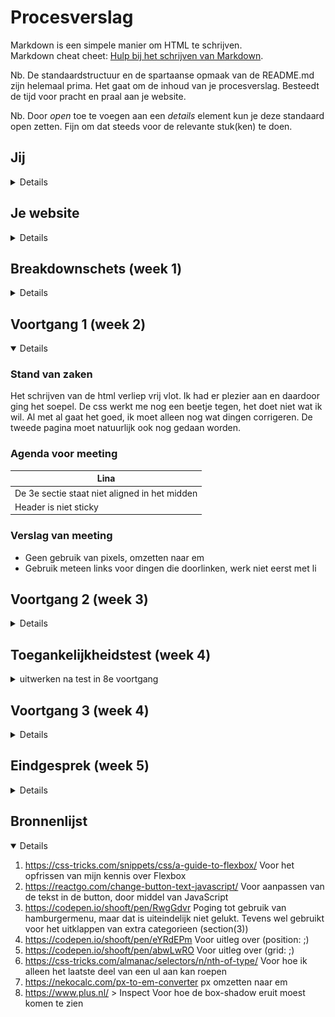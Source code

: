 # Procesverslag
Markdown is een simpele manier om HTML te schrijven.  
Markdown cheat cheet: [Hulp bij het schrijven van Markdown](https://github.com/adam-p/markdown-here/wiki/Markdown-Cheatsheet).

Nb. De standaardstructuur en de spartaanse opmaak van de README.md zijn helemaal prima. Het gaat om de inhoud van je procesverslag. Besteedt de tijd voor pracht en praal aan je website.

Nb. Door *open* toe te voegen aan een *details* element kun je deze standaard open zetten. Fijn om dat steeds voor de relevante stuk(ken) te doen.





## Jij

<details>

### Auteur:
Lina Parren

#### Je startniveau:
Blauw

#### Je focus:
Responsive
 
</details>





## Je website

<details>

### Je opdracht:
PLUS Supermarkt: https://www.plus.nl

#### Screenshot van de eerste pagina (small screen): 
Home page
<img src="images/pagina1.png" width="375px" alt="home">

#### Screenshot van de tweede pagina (small screen):
Snoep, koek, chips, zoutjes, noten
<img src="images/pagina2.png" width="375px" alt="Snoep, koek, chips, zoutjes, noten">
 
</details>



## Breakdownschets (week 1)

<details>

### de hele pagina: 
<img src="images/deels_af.png" width="375px" alt="breakdown van de hele pagina">

### dynamisch deel (bijv menu): 
<img src="images/breakdown1.png" width="375px" alt="breakdown van een dynamisch deel">

### wellicht nog een dynamisch deel (bijv filter): 
<img src="images/breakdown2.png" width="375px" alt="breakdown van nog een dynamisch deel">

</details>





## Voortgang 1 (week 2)

<details open>

### Stand van zaken
Het schrijven van de html verliep vrij vlot. Ik had er plezier aan en daardoor ging het soepel. De css werkt me nog een beetje tegen, het doet niet wat ik wil. Al met al gaat het goed, ik moet alleen nog wat dingen corrigeren. De tweede pagina moet natuurlijk ook nog gedaan worden.


### Agenda voor meeting

| Lina           
| ---            
| De 3e sectie staat niet aligned in het midden  
| Header is niet sticky        


### Verslag van meeting

- Geen gebruik van pixels, omzetten naar em
- Gebruik meteen links voor dingen die doorlinken, werk niet eerst met li

</details>





## Voortgang 2 (week 3)

<details>

### Stand van zaken
Ik ben gestart met de tweede pagina. Deze loopt echter niet helemaal lekker met de css. Verder heb ik de eerste pagina al deels responsive gemaakt. Dit gaat bij het ene onderdeel beter dan bij het andere. 


### Agenda voor meeting

| Lina           
| ---               
| hamburger menu    
| foto uitlijnen    
| > achter link     


### Verslag van meeting

- Foto aanpassen van img naar background-image
- Secties moeten breder of in het midden
- var toevoegen

</details>





## Toegankelijkheidstest (week 4)

<details>
<summary>uitwerken na test in 8e voortgang</summary>

### Bevindingen
Lijst met je bevindingen die in de test naar voren kwamen:

#### Voice-reader
Ik vond het heel apart om te zien/horen hoe een voice-reader door mijn website gaat. Ik was tevreden over hoe meerdere onderdelen voorgelezen werden en vond het ook heel handig dat de voice-reader zelf aangeeft welke toetsen je in moet duwen om een knop te gebruiken.


#### Tab 
Door middel van Tab en Shift Tab kun je door de linkjes op de website heen navigeren. Ik vond het interressant om te zien hoe dat zo werkt. Wel vond ik dat dit op nog niet genoeg onderdelen toegepast werd.

Ik kan in de website meer linkjes toevoegen om zo onderdelen te creeeren die door Tab aangehaalt worden.


#### Brillen voor slecht zicht
De brillen die ik op gehad heb, vond ik allemaal niet zo geslaagd in het simuleren van slechtziend zijn. Bij iedere bril kon je er een beetje doorheen kijken, of met dichter op het scherm gaan zitten werd het al opgelost. Er zijn echter altijd dingen die ik aan kan passen aan mijn website, om het toegankelijker te maken.

Een van de dingen die ik kan doen is mijn gehele website nalopen en checken dat de font-size overal groot genoeg is. Daarnaast kan ik erop letten dat er geen rare kleurcombinaties gebruikt worden waardoor iets wellicht niet leesbaar is.


#### Apparaat voor slechte motoriek
Het apparaat dat je laat ervaren hoe je website in gebruik is als je motoriek niet zo goed is, heb ik niet uitgeprobeerd. Dit omdat het mij doet denken aan een situatie, in mijn prive-leven buiten school, dat ik liever niet op mezelf toepas. 

Wat ik me kan inbeelden dat ik wel beter kan maken aan mijn website, is ervoor zorgen dat knoppen groot genoeg zijn. Zo heeft de gebruiker meer ruimte om erop te klikken.

</details>





## Voortgang 3 (week 4)

<details>

### Stand van zaken
Het grootste deel is af en ziet er goed uit. Enkele onderdelen die lastiger zijn wil ik er wel in, maar het lukt niet echt. Ik heb zo'n vermoeden dat ik in de laatste paar dagen voor de deadline nog goed vast ga lopen.


### Agenda voor meeting

| Lina
| ---            
| Moet het via hamburgermenu?  
| "Toon alle categorieen", hoe?
| Afbeeldingen schuiven niet helemaal goed mee            


### Verslag van meeting

- "Toon categorieen" door middel van JavaScript
- Afbeeldingen instellen als achtergrond zodat ze kloppen
- Kijk alles nog goed na of het werkt
- Kijk of er nog leuke dingen zijn om toe te voegen

</details>





## Eindgesprek (week 5)

<details>

### Stand van zaken
Goed:


Lastig:
- Door middel van JavaScript meer regels tevoorschijn laten komen (1e pagina, section(3)). Er komt namelijk maar een regel bij, terwijl het er meer zouden moeten zijn.
<img src="images/javascript1.png" alt="Zonder categorie erbij">
<img src="images/javascript2.png" alt="Met categorie erbij">


### Screenshot(s)

hier screenshot(s) van je eindresultaat

</details>





## Bronnenlijst

<details open>

1. https://css-tricks.com/snippets/css/a-guide-to-flexbox/
    Voor het opfrissen van mijn kennis over Flexbox
2. https://reactgo.com/change-button-text-javascript/
    Voor aanpassen van de tekst in de button, door middel van JavaScript
3. https://codepen.io/shooft/pen/RwgGdvr
    Poging tot gebruik van hamburgermenu, maar dat is uiteindelijk niet gelukt.
    Tevens wel gebruikt voor het uitklappen van extra categorieen (section(3))
4. https://codepen.io/shooft/pen/eYRdEPm
    Voor uitleg over (position: ;)
5. https://codepen.io/shooft/pen/abwLwRO
    Voor uitleg over (grid: ;)
6. https://css-tricks.com/almanac/selectors/n/nth-of-type/
    Voor hoe ik alleen het laatste deel van een ul aan kan roepen
6. https://nekocalc.com/px-to-em-converter
    px omzetten naar em
7. https://www.plus.nl/ > Inspect
    Voor hoe de box-shadow eruit moest komen te zien

</details>